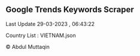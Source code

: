 

## Google Trends Keywords Scraper 
 
Last Update 29-03-2023 , 06:43:22

Country List :
VIETNAM.json



© Abdul Muttaqin 
